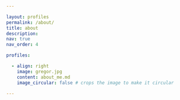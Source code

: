 ```yaml
---

layout: profiles
permalink: /about/
title: about
description:
nav: true
nav_order: 4

profiles:

  - align: right
    image: gregor.jpg
    content: about_me.md
    image_circular: false # crops the image to make it circular

---
```

    


